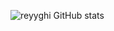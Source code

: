 ![reyyghi GitHub stats](https://github-readme-stats.vercel.app/api?username=reyyghi&theme=default&show_icons=true)
